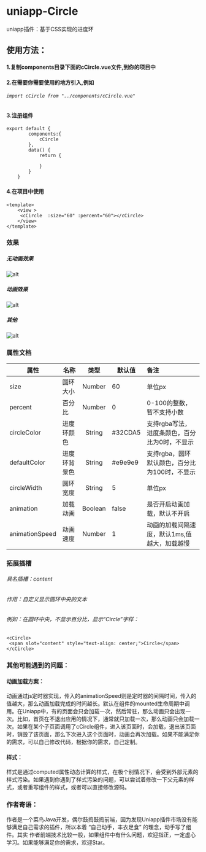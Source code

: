 # uniapp-Circle
uniapp插件：基于CSS实现的进度环

## 使用方法：
#### 1.复制components目录下面的cCircle.vue文件,到你的项目中
#### 2.在需要你需要使用的地方引入,例如
###### `import cCircle from "../components/cCircle.vue"`
#### 3.注册组件
```	
export default {
		components:{
			cCircle
		},
		data() {
			return {
			
			}
		}
	} 
```
#### 4.在项目中使用
```
<template>
	<view >
	 <cCircle  :size="60" :percent="60"></cCircle>
	</view>
</template>
```

### 效果
##### 无动画效果
![alt](./picture/静态.png)
##### 动画效果
![alt](./picture/动态.gif)
#####  其他
![alt](./picture/其他.png)
### 属性文档

| 属性|名称| 类型 | 默认值    | 备注  |
|-------|------|:---:|-----------|:-------|
| size  | 圆环大小| Number |  60   | 单位px |
| percent  |百分比| Number |  0   | 0-100的整数，暂不支持小数 |
| circleColor | 进度环颜色| String | #32CDA5 | 支持rgba写法，进度条颜色，百分比为0时，不显示  |
| defaultColor |进度环背景色 | String   | #e9e9e9 | 支持rgba，圆环默认颜色，百分比为100时，不显示  |
|circleWidth |圆环宽度 | String   | 5 | 单位px  |
|animation|加载动画|Boolean|false|是否开启动画加载，默认不开启|
|animationSpeed|动画速度|Number|1|动画的加载间隔速度，默认1ms,值越大，加载越慢|


### 拓展插槽
###### 具名插槽：content
###### 作用：自定义显示圆环中央的文本
###### 例如：在圆环中央，不显示百分比，显示“Circle”字样：
```
<cCircle>
 <span slot="content" style="text-align: center;">Circle</span>
</cCircle> 
```

### 其他可能遇到的问题：
#### 动画加载方案：
动画通过js定时器实现，传入的animationSpeed则是定时器的间隔时间，传入的值越大，那么动画加载完成的时间越长。默认在组件的mounted生命周期中调用。在Uniapp中，有的页面会只会加载一次，然后常驻，那么动画只会出现一次。比如，首页在不退出应用的情况下，通常就只加载一次，那么动画只会加载一次。如果在某个子页面调用了cCircle组件，进入该页面时，会加载，退出该页面时，销毁了该页面，那么下次进入这个页面时，动画会再次加载。如果不能满足你的需求，可以自己修改代码，根据你的需求，自己定制。
#### 样式：
样式是通过computed属性动态计算的样式，在极个别情况下，会受到外部元素的样式污染。如果遇到你遇到了样式污染的问题，可以尝试着修改一下父元素的样式，或者重写组件的样式，或者可以直接修改源码。

### 作者寄语：
作者是一个菜鸟Java开发，偶尔鼓捣鼓捣前端，因为发现Uniapp插件市场没有能够满足自己需求的插件，所以本着 “自己动手，丰衣足食” 的理念，动手写了组件。其实 作者前端技术比较一般，如果组件中有什么问题，欢迎指正，一定虚心学习。如果能够满足你的需求，欢迎Star。
